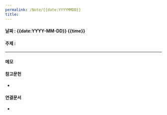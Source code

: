 ```yaml
---
permalink: /Note/{{date:YYYYMMDD}}
title: 
---
```

#### 날짜 : {{date:YYYY-MM-DD}} {{time}}
#### 주제 : 
----
#### 메모
>
#### 참고문헌
- 
#### 연결문서
- 